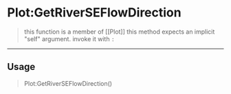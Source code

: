 # Plot:GetRiverSEFlowDirection
> this function is a member of [[Plot]]
> this method expects an implicit "self" argument. invoke it with `:`
-----
## Usage
> Plot:GetRiverSEFlowDirection()

